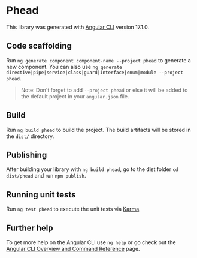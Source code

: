 # Phead

This library was generated with [Angular CLI](https://github.com/angular/angular-cli) version 17.1.0.

## Code scaffolding

Run `ng generate component component-name --project phead` to generate a new component. You can also use `ng generate directive|pipe|service|class|guard|interface|enum|module --project phead`.
> Note: Don't forget to add `--project phead` or else it will be added to the default project in your `angular.json` file. 

## Build

Run `ng build phead` to build the project. The build artifacts will be stored in the `dist/` directory.

## Publishing

After building your library with `ng build phead`, go to the dist folder `cd dist/phead` and run `npm publish`.

## Running unit tests

Run `ng test phead` to execute the unit tests via [Karma](https://karma-runner.github.io).

## Further help

To get more help on the Angular CLI use `ng help` or go check out the [Angular CLI Overview and Command Reference](https://angular.io/cli) page.
